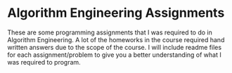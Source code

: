 # Algorithm Engineering Assignments

These are some programming assignments that I was required to do in Algorithm Engineering. A lot of the homeworks in the course
required hand written answers due to the scope of the course. I will include readme files for each assignment/problem to give you
a better understanding of what I was required to program.
